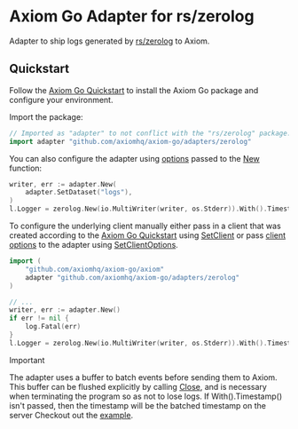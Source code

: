 # Axiom Go Adapter for rs/zerolog

Adapter to ship logs generated by [rs/zerolog](https://github.com/rs/zerolog)
to Axiom.

## Quickstart

Follow the [Axiom Go Quickstart](https://github.com/axiomhq/axiom-go#quickstart)
to install the Axiom Go package and configure your environment.

Import the package:

```go
// Imported as "adapter" to not conflict with the "rs/zerolog" package.
import adapter "github.com/axiomhq/axiom-go/adapters/zerolog"
```

You can also configure the adapter using [options](https://pkg.go.dev/github.com/axiomhq/axiom-go/adapters/zerolog#Option)
passed to the [New](https://pkg.go.dev/github.com/axiomhq/axiom-go/adapters/zerolog#New)
function:

```go
writer, err := adapter.New(
    adapter.SetDataset("logs"),
)
l.Logger = zerolog.New(io.MultiWriter(writer, os.Stderr)).With().Timestamp().Logger()
```

To configure the underlying client manually either pass in a client that was
created according to the [Axiom Go Quickstart](https://github.com/axiomhq/axiom-go#quickstart)
using [SetClient](https://pkg.go.dev/github.com/axiomhq/axiom-go/adapters/zerolog#SetClient)
or pass [client options](https://pkg.go.dev/github.com/axiomhq/axiom-go/axiom#Option)
to the adapter using [SetClientOptions](https://pkg.go.dev/github.com/axiomhq/axiom-go/adapters/zerolog#SetClientOptions).

```go
import (
    "github.com/axiomhq/axiom-go/axiom"
    adapter "github.com/axiomhq/axiom-go/adapters/zerolog"
)

// ...
writer, err := adapter.New()
if err != nil {
    log.Fatal(err)
}
l.Logger = zerolog.New(io.MultiWriter(writer, os.Stderr)).With().Timestamp().Logger()
```

> [!IMPORTANT]
> The adapter uses a buffer to batch events before sending them to Axiom. This
> buffer can be flushed explicitly by calling [Close](https://pkg.go.dev/github.com/axiomhq/axiom-go/adapters/zerolog#Writer.Close), and is necessary when terminating the program so as not to lose logs.
> If With().Timestamp() isn't passed, then the timestamp will be the batched timestamp on the server 
> Checkout out the [example](../../examples/zerolog/main.go).

